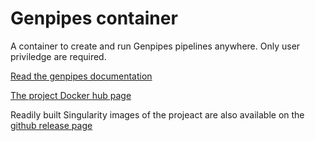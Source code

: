# Genpipes container

A container to create and run Genpipes pipelines anywhere. Only user priviledge are required.

[Read the genpipes documentation](https://bitbucket.org/mugqic/genpipes)

[The project Docker hub page](https://hub.docker.com/r/cccg/genpipes/)

Readily built Singularity images of the projeact are also available on the [github release page](https://github.com/c3g/genpipes_in_a_container/releases/)
